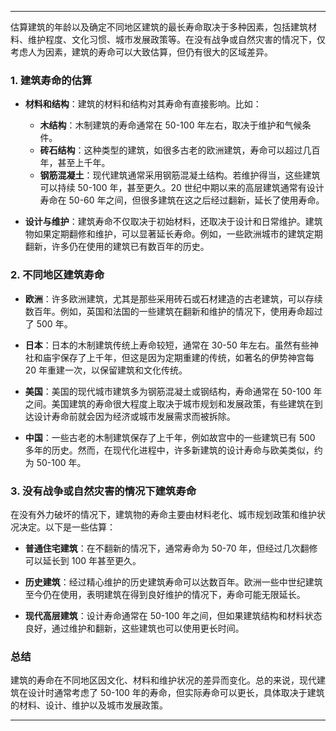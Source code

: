 
---

估算建筑的年龄以及确定不同地区建筑的最长寿命取决于多种因素，包括建筑材料、维护程度、文化习惯、城市发展政策等。在没有战争或自然灾害的情况下，仅考虑人为因素，建筑的寿命可以大致估算，但仍有很大的区域差异。

### 1. **建筑寿命的估算**

- **材料和结构**：建筑的材料和结构对其寿命有直接影响。比如：
  - **木结构**：木制建筑的寿命通常在 50-100 年左右，取决于维护和气候条件。
  - **砖石结构**：这种类型的建筑，如很多古老的欧洲建筑，寿命可以超过几百年，甚至上千年。
  - **钢筋混凝土**：现代建筑通常采用钢筋混凝土结构。若维护得当，这些建筑可以持续 50-100 年，甚至更久。20 世纪中期以来的高层建筑通常有设计寿命在 50-60 年之间，但很多建筑在这之后经过翻新，延长了使用寿命。

- **设计与维护**：建筑寿命不仅取决于初始材料，还取决于设计和日常维护。建筑物如果定期翻修和维护，可以显著延长寿命。例如，一些欧洲城市的建筑定期翻新，许多仍在使用的建筑已有数百年的历史。

### 2. **不同地区建筑寿命**

- **欧洲**：许多欧洲建筑，尤其是那些采用砖石或石材建造的古老建筑，可以存续数百年。例如，英国和法国的一些建筑在翻新和维护的情况下，使用寿命超过了 500 年。

- **日本**：日本的木制建筑传统上寿命较短，通常在 30-50 年左右。虽然有些神社和庙宇保存了上千年，但这是因为定期重建的传统，如著名的伊势神宫每 20 年重建一次，以保留建筑和文化传统。

- **美国**：美国的现代城市建筑多为钢筋混凝土或钢结构，寿命通常在 50-100 年之间。美国建筑的寿命很大程度上取决于城市规划和发展政策，有些建筑在到达设计寿命前就会因为经济或城市发展需求而被拆除。

- **中国**：一些古老的木制建筑保存了上千年，例如故宫中的一些建筑已有 500 多年的历史。然而，在现代化进程中，许多新建筑的设计寿命与欧美类似，约为 50-100 年。

### 3. **没有战争或自然灾害的情况下建筑寿命**

在没有外力破坏的情况下，建筑物的寿命主要由材料老化、城市规划政策和维护状况决定。以下是一些估算：

- **普通住宅建筑**：在不翻新的情况下，通常寿命为 50-70 年，但经过几次翻修可以延长到 100 年甚至更久。

- **历史建筑**：经过精心维护的历史建筑寿命可以达数百年。欧洲一些中世纪建筑至今仍在使用，表明建筑在得到良好维护的情况下，寿命可能无限延长。

- **现代高层建筑**：设计寿命通常在 50-100 年之间，但如果建筑结构和材料状态良好，通过维护和翻新，这些建筑也可以使用更长时间。

### 总结

建筑的寿命在不同地区因文化、材料和维护状况的差异而变化。总的来说，现代建筑在设计时通常考虑了 50-100 年的寿命，但实际寿命可以更长，具体取决于建筑的材料、设计、维护以及城市发展政策。

---




